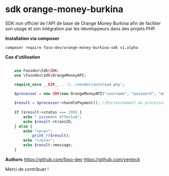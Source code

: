 # sdk orange-money-burkina   
SDK non officiel de l'API de base de Orange Money Burkina
afin de faciliter son usage et son intégration par les développeurs
dans des projets PHP.  

**Installation via composer**
```shell
composer require faso-dev/orange-money-burkina-sdk v1.alpha
```
**Cas d'utilisation**

```php

    use Fasodev\Sdk\SDK;
    use \Fasodev\Sdk\OrangeMoneyAPI;

    require_once __DIR__ . '/../vendor/autoload.php';

    $processor = new SDK(new OrangeMoneyAPI("username", "password", "merchantNumber", SDK::ENV_DEV));
    
    $result = $processor->handlePayment(); //Enclenchement du processus de paiement
    
    if ($result->status === 200) {
        echo " paiement effectué";
        echo $result->transID;
    } else {
        echo "<pre>";
            print_r($result);
        echo "</pre>";
        echo $result->message;
    }
```
**Authors**
https://github.com/faso-dev 
https://github.com/yenteck 

Merci de contribuer !
